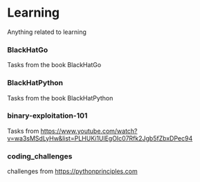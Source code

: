 # Learning
Anything related to learning

### BlackHatGo
Tasks from the book BlackHatGo

### BlackHatPython
Tasks from the book BlackHatPython

### binary-exploitation-101
Tasks from https://www.youtube.com/watch?v=wa3sMSdLyHw&list=PLHUKi1UlEgOIc07Rfk2Jgb5fZbxDPec94

### coding_challenges
challenges from https://pythonprinciples.com